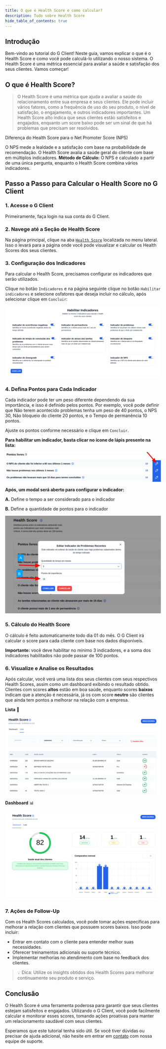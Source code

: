```yaml
---
title: O que é Health Score e como calcular?
description: Tudo sobre Health Score
hide_table_of_contents: true
---
```


## Introdução

Bem-vindo ao tutorial do G Client! Neste guia, vamos explicar o que é o Health Score e como você pode calculá-lo utilizando o nosso sistema. O Health Score é uma métrica essencial para avaliar a saúde e satisfação dos seus clientes. Vamos começar!

## O que é Health Score?

> O Health Score é uma métrica que ajuda a avaliar a saúde do relacionamento entre sua empresa e seus clientes. Ele pode incluir vários fatores, como a frequência de uso do seu produto, o nível de satisfação, o engajamento, e outros indicadores importantes. Um Health Score alto indica que seus clientes estão satisfeitos e engajados, enquanto um score baixo pode ser um sinal de que há problemas que precisam ser resolvidos.

<span class="text-blue-500 font-bold">Diferença do Health Score para o Net Promoter Score (NPS)</span>

O NPS mede a lealdade e a satisfação com base na probabilidade de recomendação. O Health Score avalia a saúde geral do cliente com base em múltiplos indicadores.
**Método de Cálculo:** O NPS é calculado a partir de uma única pergunta, enquanto o Health Score combina vários indicadores.

## Passo a Passo para Calcular o Health Score no G Client

### 1. Acesse o G Client

Primeiramente, faça login na sua conta do G Client.

### 2. Navege até a Seção de Health Score

Na página principal, clique na aba [`Health Score`](https://client.primorgroup.com.br/health-score) localizada no menu lateral. Isso o levará para a página onde você pode visualizar e calcular os Health Scores dos seus clientes.

### 3. Configuração dos Indicadores

Para calcular o Health Score, precisamos configurar os indicadores que serão utilizados.

Clique no botão `Indicadores` e na página seguinte clique no botão `Habilitar indicadores` e selecione osfatores que deseja incluir no cálculo, após selecionar clique em `Concluir`:

![exemplo descrito acima](./img/health-score/example-01.png)

### 4. Defina Pontos para Cada Indicador

Cada indicador pode ter um peso diferente dependendo da sua importância, e isso é definido pelos pontos. Por exemplo, você pode definir que Não terem acontecido problemas tenha um peso de 40 pontos, o NPS 30, Não bloqueio do cliente 20 pontos, e o Tempo de permanência 10 pontos.

Ajuste os pontos conforme necessário e clique em `Concluir`.

**Para habilitar um indicador, basta clicar no ícone de lápis presente na lista:**

![exemplo descrito acima](./img/health-score/example-02.png)

**Após, um modal será aberto para configurar o indicador:**

**A.** Define o tempo a ser considerado para o indicador

**B.** Define a quantidade de pontos para o indicador

![exemplo descrito acima](./img/health-score/example-03.png)

### 5. Cálculo do Health Score

O cálculo é feito automaticamente todo dia 01 do mês. O G Client irá calcular o score para cada cliente com base nos dados disponíveis.

**Importante:** você deve habilitar no mínimo 3 indicadores, e a soma dos indicadores habilitados não pode passar de 100 pontos.

### 6. Visualize e Analise os Resultados

Após calcular, você verá uma lista dos seus clientes com seus respectivos Health Scores, assim como um dashboard exibindo o resultado obtido. Clientes com scores **altos** estão em boa saúde, enquanto scores **baixos** indicam que a atenção é necessária, já os com score **neutro** são clientes que ainda tem pontos a melhorar na relação com a empresa.

**Lista** 📃

![imagem de como fica a lista](./img/health-score/example-04.png)

**Dashboard** 📊

![imagem de como fica o dashboard](./img/health-score/example-05.png)

### 7. Ações de Follow-Up

Com os Health Scores calculados, você pode tomar ações específicas para melhorar a relação com clientes que possuem scores baixos. Isso pode incluir:

- Entrar em contato com o cliente para entender melhor suas necessidades.
- Oferecer treinamentos adicionais ou suporte técnico.
- Implementar melhorias no atendimento com base no feedback dos clientes.

> 💡 <span class="text-green-700 font-bold">Dica:</span> Utilize os insights obtidos dos Health Scores para melhorar continuamente seu produto e serviço.

## Conclusão

O Health Score é uma ferramenta poderosa para garantir que seus clientes estejam satisfeitos e engajados. Utilizando o G Client, você pode facilmente calcular e monitorar esses scores, tomando ações proativas para manter um relacionamento saudável com seus clientes.

Esperamos que este tutorial tenha sido útil. Se você tiver dúvidas ou precisar de ajuda adicional, não hesite em entrar em [contato](https://api.whatsapp.com/send?phone=5544997046569&text=Ol%C3%A1,%20estava%20lendo%20um%20tutorial%20do%20Client%20e%20quero%20saber%20mais%20sobre%20seus%20servi%C3%A7os.) com nossa equipe de suporte.
